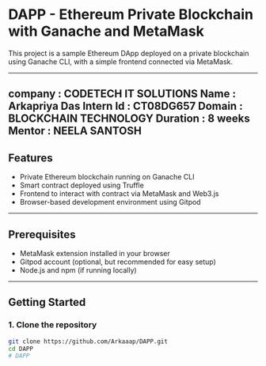 # DAPP - Ethereum Private Blockchain with Ganache and MetaMask

This project is a sample Ethereum DApp deployed on a private blockchain using Ganache CLI, with a simple frontend connected via MetaMask.

---
## company : CODETECH IT SOLUTIONS Name : Arkapriya Das Intern Id : CT08DG657 Domain : BLOCKCHAIN TECHNOLOGY Duration : 8 weeks Mentor : NEELA SANTOSH
## Features

- Private Ethereum blockchain running on Ganache CLI
- Smart contract deployed using Truffle
- Frontend to interact with contract via MetaMask and Web3.js
- Browser-based development environment using Gitpod

---

## Prerequisites

- MetaMask extension installed in your browser
- Gitpod account (optional, but recommended for easy setup)
- Node.js and npm (if running locally)

---

## Getting Started

### 1. Clone the repository

```bash
git clone https://github.com/Arkaaap/DAPP.git
cd DAPP
# DAPP

